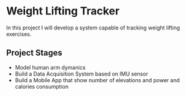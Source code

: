 # Weight Lifting Tracker

In this project I will develop a system capable of tracking weight lifting exercises.

## Project Stages

- Model human arm dymanics
- Build a Data Acquisition System based on IMU sensor
- Build a Mobile App that show number of elevations and power and calories consumption
